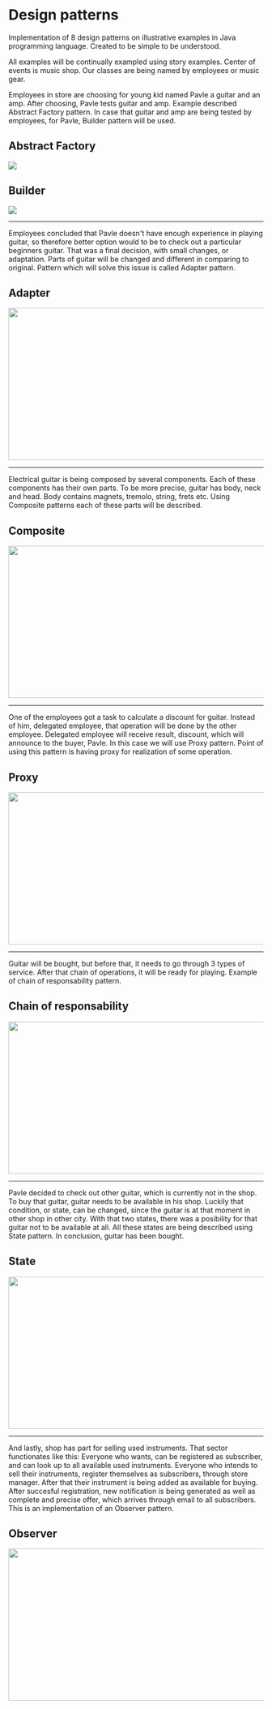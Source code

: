 # Design patterns
Implementation of 8 design patterns on illustrative examples in Java programming language. Created to be simple to be understood.

All examples will be continually exampled using story examples. Center of events is music shop. Our classes are being named by employees or music gear. 

Employees in store are choosing for young kid named Pavle a guitar and an amp. After choosing, Pavle tests guitar and amp. Example described Abstract Factory pattern. In case that guitar and amp are being tested by employees, for Pavle, Builder pattern will be used.

<h2>Abstract Factory</h2>
<img src="dijagrami/abstractIspravka.png"/>

<h2>Builder</h2>
<img src="dijagrami/BuilderIspravka.png"/><hr/>

Employees concluded that Pavle doesn't have enough experience in playing guitar, so therefore better option would to be to check out a particular beginners guitar. That was a final decision, with small changes, or adaptation. Parts of guitar will be changed and different in comparing to original. Pattern which will solve this issue is called Adapter pattern.

<h2>Adapter</h2>
<img height="300px"  width="600px" src="dijagrami/adapterVecaRez.png"/><hr/>

Electrical guitar is being composed by several components. Each of these components has their own parts. To be more precise, guitar has body, neck and head. Body contains magnets, tremolo, string, frets etc. Using Composite patterns each of these parts will be described. 

<h2>Composite</h2>
<img height="300px"  width="600px"src="dijagrami/compositeVecaRez.png"/><hr/>

One of the employees got a task to calculate a discount for guitar. Instead of him, delegated employee, that operation will be done by the other employee. Delegated employee will receive result, discount, which will announce to the buyer, Pavle. In this case we will use Proxy pattern. Point of using this pattern is having proxy for realization of some operation.

<h2>Proxy</h2>
<img height="300px" width="600px" src="dijagrami/proxyVecaRez.png"/><hr/>

Guitar will be bought, but before that, it needs to go through 3 types of service. After that chain of operations, it will be ready for playing. Example of chain of responsability pattern. 

<h2>Chain of responsability</h2>
<img height="300px"  width="600px"src="dijagrami/chainVecaRez.png"/><hr/>

Pavle decided to check out other guitar, which is currently not in the shop. To buy that guitar, guitar needs to be available in his shop. Luckily that condition, or state, can be changed, since the guitar is at that moment in other shop in other city. With that two states, there was a posibility for that guitar not to be available at all. All these states are being described using State pattern. In conclusion, guitar has been bought. 

<h2>State</h2>
<img height="300px" width="600px" src="dijagrami/stateVecaRez.png"/><hr/>

And lastly, shop has part for selling used instruments. That sector functionates like this: Everyone who wants, can be registered as subscriber, and can look up to all available used instruments. Everyone who intends to sell their instruments, register themselves as subscribers, through store manager. After that their instrument is being added as available for buying. After succesful registration, new notification is being generated as well as complete and precise offer, which arrives through email to all subscribers. This is an implementation of an Observer pattern.

<h2>Observer</h2>
<img height="300px" width="600px" src="dijagrami/observerVecaRez.png"/>
